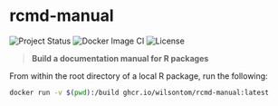 # rcmd-manual

![Project Status](https://img.shields.io/badge/repo%20status-active-brightgreen.svg) ![Docker Image CI](https://github.com/wilsontom/rcmd-manual/workflows/Docker%20Image%20CI/badge.svg?branch=master) ![License](https://img.shields.io/badge/license-GNU%20GPL%20v3.0-blue.svg "GNU GPL v3.0") 

> **Build a documentation manual for R packages**

From within the root directory of a local R package, run the following:

```sh
docker run -v $(pwd):/build ghcr.io/wilsontom/rcmd-manual:latest
```

